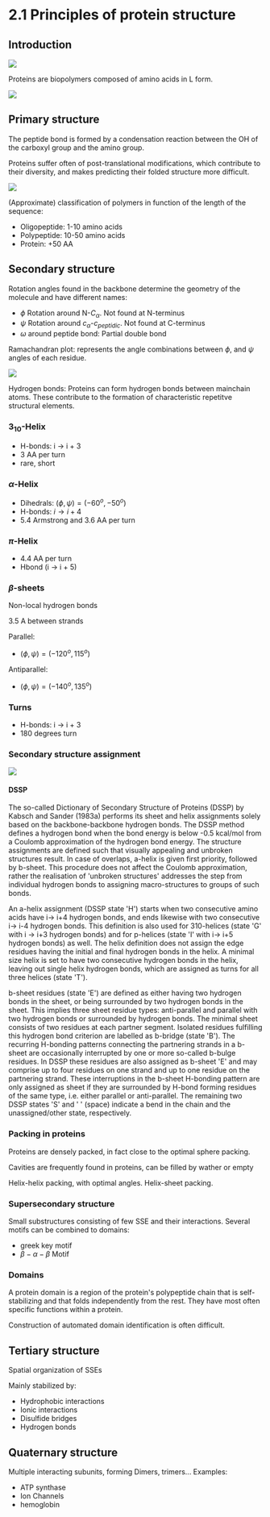# 2.1 Principles of protein structure

## Introduction

![](images/levels-prot.png)

Proteins are biopolymers composed of amino acids in L form.

![](images/aa-struct.png)

## Primary structure
The peptide bond is formed by a condensation reaction between the OH of the carboxyl group and the amino group.

Proteins suffer often of post-translational modifications, which contribute to their diversity, and makes predicting their folded structure more difficult.

![](images/aa-classification.png)

(Approximate) classification of polymers in function of the length of the sequence:
- Oligopeptide: 1-10 amino acids
- Polypeptide: 10-50 amino acids
- Protein: +50 AA

## Secondary structure
Rotation angles found in the backbone determine the geometry of the molecule and have different names:
- $\phi$ Rotation around N-$C_\alpha$. Not found at N-terminus
- $\psi$ Rotation around $c_\alpha$-$c_{peptidic}$. Not found at C-terminus
- $\omega$ around peptide bond: Partial double bond

Ramachandran plot: represents the angle combinations between $\phi$, and $\psi$ angles of each residue.

![](images/ramachandran-prot.png)

Hydrogen bonds: Proteins can form hydrogen bonds between mainchain atoms. These contribute to the formation of characteristic repetitve structural elements.

### $3_{10}$-Helix

- H-bonds: i $\to$ i + 3
- 3 AA per turn
- rare, short

### $\alpha$-Helix

- Dihedrals: $(\phi, \psi) = (-60^o, -50^o)$
- H-bonds: $i \to i + 4$
- 5.4 Armstrong and 3.6 AA per turn

### $\pi$-Helix

- 4.4 AA per turn
- Hbond (i $\to$ i + 5)

### $\beta$-sheets

Non-local hydrogen bonds

3.5 A between strands

Parallel:
- $(\phi, \psi) = (-120^o, 115^o)$

Antiparallel:
- $(\phi, \psi) = (-140^o, 135^o)$

### Turns

- H-bonds: i $\to$ i + 3
- 180 degrees turn

### Secondary structure assignment

![](images/2nd-algo.png)

#### DSSP

The so-called Dictionary of Secondary Structure of Proteins (DSSP) by Kabsch and Sander (1983a) performs its sheet and helix assignments solely based on the backbone-backbone hydrogen bonds. The DSSP method defines a hydrogen bond when the bond energy is below -0.5 kcal/mol from a Coulomb approximation of the hydrogen bond energy. The structure assignments are defined such that visually appealing and unbroken structures result. In case of overlaps, a-helix is given first priority, followed by b-sheet. This procedure does not affect the Coulomb approximation, rather the realisation of 'unbroken structures' addresses the step from individual hydrogen bonds to assigning macro-structures to groups of such bonds.

An a-helix assignment (DSSP state 'H') starts when two consecutive amino acids have i→ i+4 hydrogen bonds, and ends likewise with two consecutive i→ i-4 hydrogen bonds. This definition is also used for 310-helices (state 'G' with i → i+3 hydrogen bonds) and for p-helices (state 'I' with i→ i+5 hydrogen bonds) as well. The helix definition does not assign the edge residues having the initial and final hydrogen bonds in the helix. A minimal size helix is set to have two consecutive hydrogen bonds in the helix, leaving out single helix hydrogen bonds, which are assigned as turns for all three helices (state 'T').

b-sheet residues (state 'E') are defined as either having two hydrogen bonds in the sheet, or being surrounded by two hydrogen bonds in the sheet. This implies three sheet residue types: anti-parallel and parallel with two hydrogen bonds or surrounded by hydrogen bonds. The minimal sheet consists of two residues at each partner segment. Isolated residues fulfilling this hydrogen bond criterion are labelled as b-bridge (state 'B'). The recurring H-bonding patterns connecting the partnering strands in a b-sheet are occasionally interrupted by one or more so-called b-bulge residues. In DSSP these residues are also assigned as b-sheet 'E' and may comprise up to four residues on one strand and up to one residue on the partnering strand. These interruptions in the b-sheet H-bonding pattern are only assigned as sheet if they are surrounded by H-bond forming residues of the same type, i.e. either parallel or anti-parallel. The remaining two DSSP states 'S' and ' ' (space) indicate a bend in the chain and the unassigned/other state, respectively.

### Packing in proteins

Proteins are densely packed, in fact close to the optimal sphere packing.

Cavities are frequently found in proteins, can be filled by wather or empty

Helix-helix packing, with optimal angles.
Helix-sheet packing.

### Supersecondary structure

Small substructures consisting of few SSE and their interactions. Several motifs can be combined to domains:
- greek key motif
- $\beta-\alpha-\beta$ Motif

### Domains
A protein domain is a region of the protein's polypeptide chain that is self-stabilizing and that folds independently from the rest.
They have most often specific functions within a protein.

Construction of automated domain identification is often difficult.

## Tertiary structure

Spatial organization of SSEs

Mainly stabilized by:
- Hydrophobic interactions
- Ionic interactions
- Disulfide bridges
- Hydrogen bonds

## Quaternary structure

Multiple interacting subunits, forming Dimers, trimers...
Examples:
- ATP synthase
- Ion Channels
- hemoglobin
